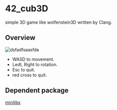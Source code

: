 # 42_cub3D
simple 3D game like wolfenstein3D written by Clang.

## Overview

![dsfadfsaasfda](https://user-images.githubusercontent.com/62199197/111804926-e556ff80-8913-11eb-892c-4359e246c1fb.png)

* WASD to movement.  
* Ledt, Right to rotation.  
* Esc to quit.  
* red cross to quit.  

## Dependent package
[minilibx](https://github.com/42Paris/minilibx-linux)
